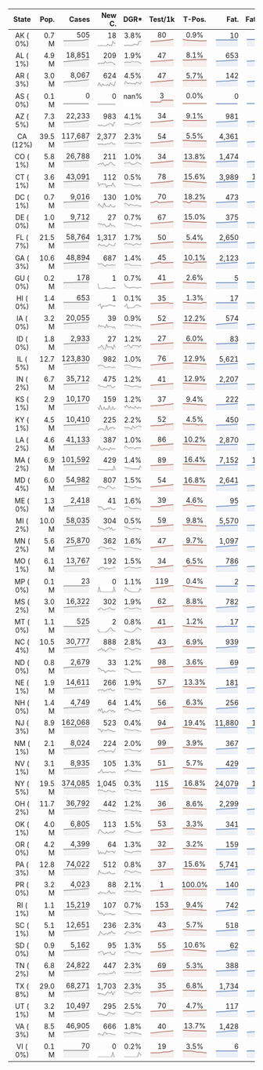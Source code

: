 
<!-- Building Table Time:  2020-06-04T02:14:00.479923 -->


| State | Pop. | Cases | New C. | DGR* | Test/1k | T-Pos. | Fat. | Fat./1M  | CFR* |  GF* | GF-14day | Dbl.Days | CDD |  
| :---: | ---: | ---: | ---: | :---: | :---: | :---: | ---: | ---:  | :---: |  :---: | :---: | :---: | ---: |  
| AK ( 0%)  | 0.7 M  | 505 <br><img src="/assets/images/covid/sparklines/AK_img_positive_20200604_1591251240.png"> | 18 <br><img src="/assets/images/covid/sparklines/AK_img_positiveIncrease_20200604_1591251240.png"> | 3.8% <br><img src="/assets/images/covid/sparklines/AK_img_dgr_4_20200604_1591251240.png"> | 80 <br><img src="/assets/images/covid/sparklines/AK_img_total_test_per_1k_20200604_1591251240.png"> | 0.9% <br><img src="/assets/images/covid/sparklines/AK_img_test_positivity_20200604_1591251241.png"> | 10 <br><img src="/assets/images/covid/sparklines/AK_img_death_20200604_1591251241.png"> | 14 <br><img src="/assets/images/covid/sparklines/AK_img_death_20200604_1591251241.png">  | 2.1% <br><img src="/assets/images/covid/sparklines/AK_img_cfr_4_20200604_1591251241.png"> |  1.0 <br><img src="/assets/images/covid/sparklines/AK_img_gfac_4_20200604_1591251241.png"> | 23.6 <br><img src="/assets/images/covid/sparklines/AK_img_gfac_14sum_20200604_1591251241.png"> | 18 <br><img src="/assets/images/covid/sparklines/AK_img_doubling_days_20200604_1591251241.png"> | 2   |  
| AL ( 1%)  | 4.9 M  | 18,851 <br><img src="/assets/images/covid/sparklines/AL_img_positive_20200604_1591251242.png"> | 209 <br><img src="/assets/images/covid/sparklines/AL_img_positiveIncrease_20200604_1591251242.png"> | 1.9% <br><img src="/assets/images/covid/sparklines/AL_img_dgr_4_20200604_1591251242.png"> | 47 <br><img src="/assets/images/covid/sparklines/AL_img_total_test_per_1k_20200604_1591251242.png"> | 8.1% <br><img src="/assets/images/covid/sparklines/AL_img_test_positivity_20200604_1591251242.png"> | 653 <br><img src="/assets/images/covid/sparklines/AL_img_death_20200604_1591251242.png"> | 133 <br><img src="/assets/images/covid/sparklines/AL_img_death_20200604_1591251242.png">  | 3.5% <br><img src="/assets/images/covid/sparklines/AL_img_cfr_4_20200604_1591251243.png"> |  0.8 <br><img src="/assets/images/covid/sparklines/AL_img_gfac_4_20200604_1591251242.png"> | 14.3 <br><img src="/assets/images/covid/sparklines/AL_img_gfac_14sum_20200604_1591251243.png"> | 37 <br><img src="/assets/images/covid/sparklines/AL_img_doubling_days_20200604_1591251243.png"> | 3   |  
| AR ( 3%)  | 3.0 M  | 8,067 <br><img src="/assets/images/covid/sparklines/AR_img_positive_20200604_1591251243.png"> | 624 <br><img src="/assets/images/covid/sparklines/AR_img_positiveIncrease_20200604_1591251243.png"> | 4.5% <br><img src="/assets/images/covid/sparklines/AR_img_dgr_4_20200604_1591251244.png"> | 47 <br><img src="/assets/images/covid/sparklines/AR_img_total_test_per_1k_20200604_1591251244.png"> | 5.7% <br><img src="/assets/images/covid/sparklines/AR_img_test_positivity_20200604_1591251244.png"> | 142 <br><img src="/assets/images/covid/sparklines/AR_img_death_20200604_1591251244.png"> | 47 <br><img src="/assets/images/covid/sparklines/AR_img_death_20200604_1591251244.png">  | 1.8% <br><img src="/assets/images/covid/sparklines/AR_img_cfr_4_20200604_1591251245.png"> |  0.4 <br><img src="/assets/images/covid/sparklines/AR_img_gfac_4_20200604_1591251244.png"> | 15.7 <br><img src="/assets/images/covid/sparklines/AR_img_gfac_14sum_20200604_1591251244.png"> | 15 <br><img src="/assets/images/covid/sparklines/AR_img_doubling_days_20200604_1591251245.png"> | 0   |  
| AS ( 0%)  | 0.1 M  | 0 <br><img src="/assets/images/covid/sparklines/AS_img_positive_20200604_1591251245.png"> | 0 <br><img src="/assets/images/covid/sparklines/AS_img_positiveIncrease_20200604_1591251245.png"> | nan% <br><img src="/assets/images/covid/sparklines/AS_img_dgr_4_20200604_1591251245.png"> | 3 <br><img src="/assets/images/covid/sparklines/AS_img_total_test_per_1k_20200604_1591251245.png"> | 0.0% <br><img src="/assets/images/covid/sparklines/AS_img_test_positivity_20200604_1591251246.png"> | 0 <br><img src="/assets/images/covid/sparklines/AS_img_death_20200604_1591251246.png"> | 0 <br><img src="/assets/images/covid/sparklines/AS_img_death_20200604_1591251246.png">  | 0.0% <br><img src="/assets/images/covid/sparklines/AS_img_cfr_4_20200604_1591251247.png"> |  nan <br><img src="/assets/images/covid/sparklines/AS_img_gfac_4_20200604_1591251246.png"> | nan <br><img src="/assets/images/covid/sparklines/AS_img_gfac_14sum_20200604_1591251246.png"> | nan <br><img src="/assets/images/covid/sparklines/AS_img_doubling_days_20200604_1591251246.png"> | 65   |  
| AZ ( 5%)  | 7.3 M  | 22,233 <br><img src="/assets/images/covid/sparklines/AZ_img_positive_20200604_1591251247.png"> | 983 <br><img src="/assets/images/covid/sparklines/AZ_img_positiveIncrease_20200604_1591251247.png"> | 4.1% <br><img src="/assets/images/covid/sparklines/AZ_img_dgr_4_20200604_1591251247.png"> | 34 <br><img src="/assets/images/covid/sparklines/AZ_img_total_test_per_1k_20200604_1591251247.png"> | 9.1% <br><img src="/assets/images/covid/sparklines/AZ_img_test_positivity_20200604_1591251247.png"> | 981 <br><img src="/assets/images/covid/sparklines/AZ_img_death_20200604_1591251247.png"> | 135 <br><img src="/assets/images/covid/sparklines/AZ_img_death_20200604_1591251247.png">  | 4.5% <br><img src="/assets/images/covid/sparklines/AZ_img_cfr_4_20200604_1591251248.png"> |  2.1 <br><img src="/assets/images/covid/sparklines/AZ_img_gfac_4_20200604_1591251247.png"> | 18.1 <br><img src="/assets/images/covid/sparklines/AZ_img_gfac_14sum_20200604_1591251248.png"> | 17 <br><img src="/assets/images/covid/sparklines/AZ_img_doubling_days_20200604_1591251248.png"> | 1   |  
| CA (12%)  | 39.5 M  | 117,687 <br><img src="/assets/images/covid/sparklines/CA_img_positive_20200604_1591251249.png"> | 2,377 <br><img src="/assets/images/covid/sparklines/CA_img_positiveIncrease_20200604_1591251249.png"> | 2.3% <br><img src="/assets/images/covid/sparklines/CA_img_dgr_4_20200604_1591251249.png"> | 54 <br><img src="/assets/images/covid/sparklines/CA_img_total_test_per_1k_20200604_1591251249.png"> | 5.5% <br><img src="/assets/images/covid/sparklines/CA_img_test_positivity_20200604_1591251249.png"> | 4,361 <br><img src="/assets/images/covid/sparklines/CA_img_death_20200604_1591251249.png"> | 110 <br><img src="/assets/images/covid/sparklines/CA_img_death_20200604_1591251249.png">  | 3.8% <br><img src="/assets/images/covid/sparklines/CA_img_cfr_4_20200604_1591251250.png"> |  1.0 <br><img src="/assets/images/covid/sparklines/CA_img_gfac_4_20200604_1591251249.png"> | 14.6 <br><img src="/assets/images/covid/sparklines/CA_img_gfac_14sum_20200604_1591251250.png"> | 31 <br><img src="/assets/images/covid/sparklines/CA_img_doubling_days_20200604_1591251250.png"> | 0   |  
| CO ( 1%)  | 5.8 M  | 26,788 <br><img src="/assets/images/covid/sparklines/CO_img_positive_20200604_1591251250.png"> | 211 <br><img src="/assets/images/covid/sparklines/CO_img_positiveIncrease_20200604_1591251250.png"> | 1.0% <br><img src="/assets/images/covid/sparklines/CO_img_dgr_4_20200604_1591251250.png"> | 34 <br><img src="/assets/images/covid/sparklines/CO_img_total_test_per_1k_20200604_1591251251.png"> | 13.8% <br><img src="/assets/images/covid/sparklines/CO_img_test_positivity_20200604_1591251251.png"> | 1,474 <br><img src="/assets/images/covid/sparklines/CO_img_death_20200604_1591251251.png"> | 256 <br><img src="/assets/images/covid/sparklines/CO_img_death_20200604_1591251251.png">  | 5.5% <br><img src="/assets/images/covid/sparklines/CO_img_cfr_4_20200604_1591251252.png"> |  0.9 <br><img src="/assets/images/covid/sparklines/CO_img_gfac_4_20200604_1591251251.png"> | 15.8 <br><img src="/assets/images/covid/sparklines/CO_img_gfac_14sum_20200604_1591251251.png"> | 69 <br><img src="/assets/images/covid/sparklines/CO_img_doubling_days_20200604_1591251251.png"> | 0   |  
| CT ( 1%)  | 3.6 M  | 43,091 <br><img src="/assets/images/covid/sparklines/CT_img_positive_20200604_1591251252.png"> | 112 <br><img src="/assets/images/covid/sparklines/CT_img_positiveIncrease_20200604_1591251252.png"> | 0.5% <br><img src="/assets/images/covid/sparklines/CT_img_dgr_4_20200604_1591251252.png"> | 78 <br><img src="/assets/images/covid/sparklines/CT_img_total_test_per_1k_20200604_1591251252.png"> | 15.6% <br><img src="/assets/images/covid/sparklines/CT_img_test_positivity_20200604_1591251252.png"> | 3,989 <br><img src="/assets/images/covid/sparklines/CT_img_death_20200604_1591251253.png"> | 1,119 <br><img src="/assets/images/covid/sparklines/CT_img_death_20200604_1591251253.png">  | 9.3% <br><img src="/assets/images/covid/sparklines/CT_img_cfr_4_20200604_1591251253.png"> |  0.9 <br><img src="/assets/images/covid/sparklines/CT_img_gfac_4_20200604_1591251253.png"> | 14.6 <br><img src="/assets/images/covid/sparklines/CT_img_gfac_14sum_20200604_1591251253.png"> | 129 <br><img src="/assets/images/covid/sparklines/CT_img_doubling_days_20200604_1591251253.png"> | 2   |  
| DC ( 1%)  | 0.7 M  | 9,016 <br><img src="/assets/images/covid/sparklines/DC_img_positive_20200604_1591251253.png"> | 130 <br><img src="/assets/images/covid/sparklines/DC_img_positiveIncrease_20200604_1591251254.png"> | 1.0% <br><img src="/assets/images/covid/sparklines/DC_img_dgr_4_20200604_1591251254.png"> | 70 <br><img src="/assets/images/covid/sparklines/DC_img_total_test_per_1k_20200604_1591251254.png"> | 18.2% <br><img src="/assets/images/covid/sparklines/DC_img_test_positivity_20200604_1591251254.png"> | 473 <br><img src="/assets/images/covid/sparklines/DC_img_death_20200604_1591251254.png"> | 670 <br><img src="/assets/images/covid/sparklines/DC_img_death_20200604_1591251254.png">  | 5.3% <br><img src="/assets/images/covid/sparklines/DC_img_cfr_4_20200604_1591251255.png"> |  2.3 <br><img src="/assets/images/covid/sparklines/DC_img_gfac_4_20200604_1591251254.png"> | 14.7 <br><img src="/assets/images/covid/sparklines/DC_img_gfac_14sum_20200604_1591251255.png"> | 68 <br><img src="/assets/images/covid/sparklines/DC_img_doubling_days_20200604_1591251255.png"> | 0   |  
| DE ( 0%)  | 1.0 M  | 9,712 <br><img src="/assets/images/covid/sparklines/DE_img_positive_20200604_1591251255.png"> | 27 <br><img src="/assets/images/covid/sparklines/DE_img_positiveIncrease_20200604_1591251255.png"> | 0.7% <br><img src="/assets/images/covid/sparklines/DE_img_dgr_4_20200604_1591251255.png"> | 67 <br><img src="/assets/images/covid/sparklines/DE_img_total_test_per_1k_20200604_1591251255.png"> | 15.0% <br><img src="/assets/images/covid/sparklines/DE_img_test_positivity_20200604_1591251256.png"> | 375 <br><img src="/assets/images/covid/sparklines/DE_img_death_20200604_1591251256.png"> | 385 <br><img src="/assets/images/covid/sparklines/DE_img_death_20200604_1591251256.png">  | 3.8% <br><img src="/assets/images/covid/sparklines/DE_img_cfr_4_20200604_1591251257.png"> |  0.8 <br><img src="/assets/images/covid/sparklines/DE_img_gfac_4_20200604_1591251256.png"> | 15.5 <br><img src="/assets/images/covid/sparklines/DE_img_gfac_14sum_20200604_1591251256.png"> | 97 <br><img src="/assets/images/covid/sparklines/DE_img_doubling_days_20200604_1591251256.png"> | 2   |  
| FL ( 7%)  | 21.5 M  | 58,764 <br><img src="/assets/images/covid/sparklines/FL_img_positive_20200604_1591251257.png"> | 1,317 <br><img src="/assets/images/covid/sparklines/FL_img_positiveIncrease_20200604_1591251257.png"> | 1.7% <br><img src="/assets/images/covid/sparklines/FL_img_dgr_4_20200604_1591251257.png"> | 50 <br><img src="/assets/images/covid/sparklines/FL_img_total_test_per_1k_20200604_1591251257.png"> | 5.4% <br><img src="/assets/images/covid/sparklines/FL_img_test_positivity_20200604_1591251257.png"> | 2,650 <br><img src="/assets/images/covid/sparklines/FL_img_death_20200604_1591251257.png"> | 123 <br><img src="/assets/images/covid/sparklines/FL_img_death_20200604_1591251257.png">  | 4.5% <br><img src="/assets/images/covid/sparklines/FL_img_cfr_4_20200604_1591251258.png"> |  1.4 <br><img src="/assets/images/covid/sparklines/FL_img_gfac_4_20200604_1591251257.png"> | 15.7 <br><img src="/assets/images/covid/sparklines/FL_img_gfac_14sum_20200604_1591251258.png"> | 41 <br><img src="/assets/images/covid/sparklines/FL_img_doubling_days_20200604_1591251258.png"> | 0   |  
| GA ( 3%)  | 10.6 M  | 48,894 <br><img src="/assets/images/covid/sparklines/GA_img_positive_20200604_1591251259.png"> | 687 <br><img src="/assets/images/covid/sparklines/GA_img_positiveIncrease_20200604_1591251259.png"> | 1.4% <br><img src="/assets/images/covid/sparklines/GA_img_dgr_4_20200604_1591251259.png"> | 45 <br><img src="/assets/images/covid/sparklines/GA_img_total_test_per_1k_20200604_1591251259.png"> | 10.1% <br><img src="/assets/images/covid/sparklines/GA_img_test_positivity_20200604_1591251259.png"> | 2,123 <br><img src="/assets/images/covid/sparklines/GA_img_death_20200604_1591251259.png"> | 200 <br><img src="/assets/images/covid/sparklines/GA_img_death_20200604_1591251259.png">  | 4.3% <br><img src="/assets/images/covid/sparklines/GA_img_cfr_4_20200604_1591251260.png"> |  1.1 <br><img src="/assets/images/covid/sparklines/GA_img_gfac_4_20200604_1591251259.png"> | 14.5 <br><img src="/assets/images/covid/sparklines/GA_img_gfac_14sum_20200604_1591251260.png"> | 51 <br><img src="/assets/images/covid/sparklines/GA_img_doubling_days_20200604_1591251260.png"> | 0   |  
| GU ( 0%)  | 0.2 M  | 178 <br><img src="/assets/images/covid/sparklines/GU_img_positive_20200604_1591251260.png"> | 1 <br><img src="/assets/images/covid/sparklines/GU_img_positiveIncrease_20200604_1591251260.png"> | 0.7% <br><img src="/assets/images/covid/sparklines/GU_img_dgr_4_20200604_1591251260.png"> | 41 <br><img src="/assets/images/covid/sparklines/GU_img_total_test_per_1k_20200604_1591251260.png"> | 2.6% <br><img src="/assets/images/covid/sparklines/GU_img_test_positivity_20200604_1591251261.png"> | 5 <br><img src="/assets/images/covid/sparklines/GU_img_death_20200604_1591251261.png"> | 30 <br><img src="/assets/images/covid/sparklines/GU_img_death_20200604_1591251261.png">  | 2.8% <br><img src="/assets/images/covid/sparklines/GU_img_cfr_4_20200604_1591251262.png"> |  0.6 <br><img src="/assets/images/covid/sparklines/GU_img_gfac_4_20200604_1591251261.png"> | 4.7 <br><img src="/assets/images/covid/sparklines/GU_img_gfac_14sum_20200604_1591251261.png"> | 93 <br><img src="/assets/images/covid/sparklines/GU_img_doubling_days_20200604_1591251261.png"> | 14   |  
| HI ( 0%)  | 1.4 M  | 653 <br><img src="/assets/images/covid/sparklines/HI_img_positive_20200604_1591251262.png"> | 1 <br><img src="/assets/images/covid/sparklines/HI_img_positiveIncrease_20200604_1591251262.png"> | 0.1% <br><img src="/assets/images/covid/sparklines/HI_img_dgr_4_20200604_1591251262.png"> | 35 <br><img src="/assets/images/covid/sparklines/HI_img_total_test_per_1k_20200604_1591251262.png"> | 1.3% <br><img src="/assets/images/covid/sparklines/HI_img_test_positivity_20200604_1591251262.png"> | 17 <br><img src="/assets/images/covid/sparklines/HI_img_death_20200604_1591251262.png"> | 12 <br><img src="/assets/images/covid/sparklines/HI_img_death_20200604_1591251262.png">  | 2.6% <br><img src="/assets/images/covid/sparklines/HI_img_cfr_4_20200604_1591251263.png"> |  0.5 <br><img src="/assets/images/covid/sparklines/HI_img_gfac_4_20200604_1591251262.png"> | 10.4 <br><img src="/assets/images/covid/sparklines/HI_img_gfac_14sum_20200604_1591251263.png"> | 483 <br><img src="/assets/images/covid/sparklines/HI_img_doubling_days_20200604_1591251263.png"> | 41   |  
| IA ( 0%)  | 3.2 M  | 20,055 <br><img src="/assets/images/covid/sparklines/IA_img_positive_20200604_1591251263.png"> | 39 <br><img src="/assets/images/covid/sparklines/IA_img_positiveIncrease_20200604_1591251263.png"> | 0.9% <br><img src="/assets/images/covid/sparklines/IA_img_dgr_4_20200604_1591251264.png"> | 52 <br><img src="/assets/images/covid/sparklines/IA_img_total_test_per_1k_20200604_1591251264.png"> | 12.2% <br><img src="/assets/images/covid/sparklines/IA_img_test_positivity_20200604_1591251264.png"> | 574 <br><img src="/assets/images/covid/sparklines/IA_img_death_20200604_1591251264.png"> | 182 <br><img src="/assets/images/covid/sparklines/IA_img_death_20200604_1591251264.png">  | 2.8% <br><img src="/assets/images/covid/sparklines/IA_img_cfr_4_20200604_1591251265.png"> |  0.9 <br><img src="/assets/images/covid/sparklines/IA_img_gfac_4_20200604_1591251264.png"> | 18.0 <br><img src="/assets/images/covid/sparklines/IA_img_gfac_14sum_20200604_1591251264.png"> | 73 <br><img src="/assets/images/covid/sparklines/IA_img_doubling_days_20200604_1591251265.png"> | 1   |  
| ID ( 0%)  | 1.8 M  | 2,933 <br><img src="/assets/images/covid/sparklines/ID_img_positive_20200604_1591251265.png"> | 27 <br><img src="/assets/images/covid/sparklines/ID_img_positiveIncrease_20200604_1591251265.png"> | 1.2% <br><img src="/assets/images/covid/sparklines/ID_img_dgr_4_20200604_1591251265.png"> | 27 <br><img src="/assets/images/covid/sparklines/ID_img_total_test_per_1k_20200604_1591251265.png"> | 6.0% <br><img src="/assets/images/covid/sparklines/ID_img_test_positivity_20200604_1591251265.png"> | 83 <br><img src="/assets/images/covid/sparklines/ID_img_death_20200604_1591251266.png"> | 46 <br><img src="/assets/images/covid/sparklines/ID_img_death_20200604_1591251266.png">  | 2.9% <br><img src="/assets/images/covid/sparklines/ID_img_cfr_4_20200604_1591251266.png"> |  0.5 <br><img src="/assets/images/covid/sparklines/ID_img_gfac_4_20200604_1591251266.png"> | 11.2 <br><img src="/assets/images/covid/sparklines/ID_img_gfac_14sum_20200604_1591251266.png"> | 57 <br><img src="/assets/images/covid/sparklines/ID_img_doubling_days_20200604_1591251266.png"> | 1   |  
| IL ( 5%)  | 12.7 M  | 123,830 <br><img src="/assets/images/covid/sparklines/IL_img_positive_20200604_1591251267.png"> | 982 <br><img src="/assets/images/covid/sparklines/IL_img_positiveIncrease_20200604_1591251267.png"> | 1.0% <br><img src="/assets/images/covid/sparklines/IL_img_dgr_4_20200604_1591251267.png"> | 76 <br><img src="/assets/images/covid/sparklines/IL_img_total_test_per_1k_20200604_1591251267.png"> | 12.9% <br><img src="/assets/images/covid/sparklines/IL_img_test_positivity_20200604_1591251267.png"> | 5,621 <br><img src="/assets/images/covid/sparklines/IL_img_death_20200604_1591251267.png"> | 444 <br><img src="/assets/images/covid/sparklines/IL_img_death_20200604_1591251267.png">  | 4.5% <br><img src="/assets/images/covid/sparklines/IL_img_cfr_4_20200604_1591251268.png"> |  1.0 <br><img src="/assets/images/covid/sparklines/IL_img_gfac_4_20200604_1591251267.png"> | 14.0 <br><img src="/assets/images/covid/sparklines/IL_img_gfac_14sum_20200604_1591251268.png"> | 68 <br><img src="/assets/images/covid/sparklines/IL_img_doubling_days_20200604_1591251268.png"> | 1   |  
| IN ( 2%)  | 6.7 M  | 35,712 <br><img src="/assets/images/covid/sparklines/IN_img_positive_20200604_1591251268.png"> | 475 <br><img src="/assets/images/covid/sparklines/IN_img_positiveIncrease_20200604_1591251268.png"> | 1.2% <br><img src="/assets/images/covid/sparklines/IN_img_dgr_4_20200604_1591251268.png"> | 41 <br><img src="/assets/images/covid/sparklines/IN_img_total_test_per_1k_20200604_1591251268.png"> | 12.9% <br><img src="/assets/images/covid/sparklines/IN_img_test_positivity_20200604_1591251269.png"> | 2,207 <br><img src="/assets/images/covid/sparklines/IN_img_death_20200604_1591251269.png"> | 328 <br><img src="/assets/images/covid/sparklines/IN_img_death_20200604_1591251269.png">  | 6.2% <br><img src="/assets/images/covid/sparklines/IN_img_cfr_4_20200604_1591251269.png"> |  1.2 <br><img src="/assets/images/covid/sparklines/IN_img_gfac_4_20200604_1591251269.png"> | 14.4 <br><img src="/assets/images/covid/sparklines/IN_img_gfac_14sum_20200604_1591251269.png"> | 56 <br><img src="/assets/images/covid/sparklines/IN_img_doubling_days_20200604_1591251269.png"> | 0   |  
| KS ( 1%)  | 2.9 M  | 10,170 <br><img src="/assets/images/covid/sparklines/KS_img_positive_20200604_1591251270.png"> | 159 <br><img src="/assets/images/covid/sparklines/KS_img_positiveIncrease_20200604_1591251270.png"> | 1.2% <br><img src="/assets/images/covid/sparklines/KS_img_dgr_4_20200604_1591251270.png"> | 37 <br><img src="/assets/images/covid/sparklines/KS_img_total_test_per_1k_20200604_1591251270.png"> | 9.4% <br><img src="/assets/images/covid/sparklines/KS_img_test_positivity_20200604_1591251270.png"> | 222 <br><img src="/assets/images/covid/sparklines/KS_img_death_20200604_1591251271.png"> | 76 <br><img src="/assets/images/covid/sparklines/KS_img_death_20200604_1591251271.png">  | 2.2% <br><img src="/assets/images/covid/sparklines/KS_img_cfr_4_20200604_1591251271.png"> |  0.0 <br><img src="/assets/images/covid/sparklines/KS_img_gfac_4_20200604_1591251271.png"> | 0.0 <br><img src="/assets/images/covid/sparklines/KS_img_gfac_14sum_20200604_1591251271.png"> | 56 <br><img src="/assets/images/covid/sparklines/KS_img_doubling_days_20200604_1591251271.png"> | 0   |  
| KY ( 1%)  | 4.5 M  | 10,410 <br><img src="/assets/images/covid/sparklines/KY_img_positive_20200604_1591251272.png"> | 225 <br><img src="/assets/images/covid/sparklines/KY_img_positiveIncrease_20200604_1591251272.png"> | 2.2% <br><img src="/assets/images/covid/sparklines/KY_img_dgr_4_20200604_1591251272.png"> | 52 <br><img src="/assets/images/covid/sparklines/KY_img_total_test_per_1k_20200604_1591251272.png"> | 4.5% <br><img src="/assets/images/covid/sparklines/KY_img_test_positivity_20200604_1591251272.png"> | 450 <br><img src="/assets/images/covid/sparklines/KY_img_death_20200604_1591251272.png"> | 101 <br><img src="/assets/images/covid/sparklines/KY_img_death_20200604_1591251272.png">  | 4.4% <br><img src="/assets/images/covid/sparklines/KY_img_cfr_4_20200604_1591251273.png"> |  1.2 <br><img src="/assets/images/covid/sparklines/KY_img_gfac_4_20200604_1591251272.png"> | 11.9 <br><img src="/assets/images/covid/sparklines/KY_img_gfac_14sum_20200604_1591251273.png"> | 31 <br><img src="/assets/images/covid/sparklines/KY_img_doubling_days_20200604_1591251273.png"> | 0   |  
| LA ( 2%)  | 4.6 M  | 41,133 <br><img src="/assets/images/covid/sparklines/LA_img_positive_20200604_1591251273.png"> | 387 <br><img src="/assets/images/covid/sparklines/LA_img_positiveIncrease_20200604_1591251273.png"> | 1.0% <br><img src="/assets/images/covid/sparklines/LA_img_dgr_4_20200604_1591251273.png"> | 86 <br><img src="/assets/images/covid/sparklines/LA_img_total_test_per_1k_20200604_1591251274.png"> | 10.2% <br><img src="/assets/images/covid/sparklines/LA_img_test_positivity_20200604_1591251274.png"> | 2,870 <br><img src="/assets/images/covid/sparklines/LA_img_death_20200604_1591251274.png"> | 617 <br><img src="/assets/images/covid/sparklines/LA_img_death_20200604_1591251274.png">  | 7.0% <br><img src="/assets/images/covid/sparklines/LA_img_cfr_4_20200604_1591251275.png"> |  0.9 <br><img src="/assets/images/covid/sparklines/LA_img_gfac_4_20200604_1591251274.png"> | 18.3 <br><img src="/assets/images/covid/sparklines/LA_img_gfac_14sum_20200604_1591251274.png"> | 70 <br><img src="/assets/images/covid/sparklines/LA_img_doubling_days_20200604_1591251274.png"> | 2   |  
| MA ( 2%)  | 6.9 M  | 101,592 <br><img src="/assets/images/covid/sparklines/MA_img_positive_20200604_1591251275.png"> | 429 <br><img src="/assets/images/covid/sparklines/MA_img_positiveIncrease_20200604_1591251275.png"> | 1.4% <br><img src="/assets/images/covid/sparklines/MA_img_dgr_4_20200604_1591251275.png"> | 89 <br><img src="/assets/images/covid/sparklines/MA_img_total_test_per_1k_20200604_1591251275.png"> | 16.4% <br><img src="/assets/images/covid/sparklines/MA_img_test_positivity_20200604_1591251275.png"> | 7,152 <br><img src="/assets/images/covid/sparklines/MA_img_death_20200604_1591251275.png"> | 1,029 <br><img src="/assets/images/covid/sparklines/MA_img_death_20200604_1591251275.png">  | 7.0% <br><img src="/assets/images/covid/sparklines/MA_img_cfr_4_20200604_1591251276.png"> |  0.3 <br><img src="/assets/images/covid/sparklines/MA_img_gfac_4_20200604_1591251276.png"> | 11.9 <br><img src="/assets/images/covid/sparklines/MA_img_gfac_14sum_20200604_1591251276.png"> | 51 <br><img src="/assets/images/covid/sparklines/MA_img_doubling_days_20200604_1591251276.png"> | 1   |  
| MD ( 4%)  | 6.0 M  | 54,982 <br><img src="/assets/images/covid/sparklines/MD_img_positive_20200604_1591251276.png"> | 807 <br><img src="/assets/images/covid/sparklines/MD_img_positiveIncrease_20200604_1591251277.png"> | 1.5% <br><img src="/assets/images/covid/sparklines/MD_img_dgr_4_20200604_1591251277.png"> | 54 <br><img src="/assets/images/covid/sparklines/MD_img_total_test_per_1k_20200604_1591251277.png"> | 16.8% <br><img src="/assets/images/covid/sparklines/MD_img_test_positivity_20200604_1591251277.png"> | 2,641 <br><img src="/assets/images/covid/sparklines/MD_img_death_20200604_1591251277.png"> | 437 <br><img src="/assets/images/covid/sparklines/MD_img_death_20200604_1591251277.png">  | 4.8% <br><img src="/assets/images/covid/sparklines/MD_img_cfr_4_20200604_1591251278.png"> |  1.1 <br><img src="/assets/images/covid/sparklines/MD_img_gfac_4_20200604_1591251277.png"> | 14.7 <br><img src="/assets/images/covid/sparklines/MD_img_gfac_14sum_20200604_1591251278.png"> | 45 <br><img src="/assets/images/covid/sparklines/MD_img_doubling_days_20200604_1591251278.png"> | 1   |  
| ME ( 0%)  | 1.3 M  | 2,418 <br><img src="/assets/images/covid/sparklines/ME_img_positive_20200604_1591251278.png"> | 41 <br><img src="/assets/images/covid/sparklines/ME_img_positiveIncrease_20200604_1591251278.png"> | 1.6% <br><img src="/assets/images/covid/sparklines/ME_img_dgr_4_20200604_1591251278.png"> | 39 <br><img src="/assets/images/covid/sparklines/ME_img_total_test_per_1k_20200604_1591251278.png"> | 4.6% <br><img src="/assets/images/covid/sparklines/ME_img_test_positivity_20200604_1591251279.png"> | 95 <br><img src="/assets/images/covid/sparklines/ME_img_death_20200604_1591251279.png"> | 71 <br><img src="/assets/images/covid/sparklines/ME_img_death_20200604_1591251279.png">  | 3.9% <br><img src="/assets/images/covid/sparklines/ME_img_cfr_4_20200604_1591251280.png"> |  1.2 <br><img src="/assets/images/covid/sparklines/ME_img_gfac_4_20200604_1591251279.png"> | 15.4 <br><img src="/assets/images/covid/sparklines/ME_img_gfac_14sum_20200604_1591251279.png"> | 44 <br><img src="/assets/images/covid/sparklines/ME_img_doubling_days_20200604_1591251279.png"> | 0   |  
| MI ( 2%)  | 10.0 M  | 58,035 <br><img src="/assets/images/covid/sparklines/MI_img_positive_20200604_1591251280.png"> | 304 <br><img src="/assets/images/covid/sparklines/MI_img_positiveIncrease_20200604_1591251280.png"> | 0.5% <br><img src="/assets/images/covid/sparklines/MI_img_dgr_4_20200604_1591251280.png"> | 59 <br><img src="/assets/images/covid/sparklines/MI_img_total_test_per_1k_20200604_1591251280.png"> | 9.8% <br><img src="/assets/images/covid/sparklines/MI_img_test_positivity_20200604_1591251280.png"> | 5,570 <br><img src="/assets/images/covid/sparklines/MI_img_death_20200604_1591251280.png"> | 558 <br><img src="/assets/images/covid/sparklines/MI_img_death_20200604_1591251280.png">  | 9.6% <br><img src="/assets/images/covid/sparklines/MI_img_cfr_4_20200604_1591251281.png"> |  1.3 <br><img src="/assets/images/covid/sparklines/MI_img_gfac_4_20200604_1591251280.png"> | 15.2 <br><img src="/assets/images/covid/sparklines/MI_img_gfac_14sum_20200604_1591251281.png"> | 140 <br><img src="/assets/images/covid/sparklines/MI_img_doubling_days_20200604_1591251281.png"> | 0   |  
| MN ( 2%)  | 5.6 M  | 25,870 <br><img src="/assets/images/covid/sparklines/MN_img_positive_20200604_1591251281.png"> | 362 <br><img src="/assets/images/covid/sparklines/MN_img_positiveIncrease_20200604_1591251281.png"> | 1.6% <br><img src="/assets/images/covid/sparklines/MN_img_dgr_4_20200604_1591251281.png"> | 47 <br><img src="/assets/images/covid/sparklines/MN_img_total_test_per_1k_20200604_1591251282.png"> | 9.7% <br><img src="/assets/images/covid/sparklines/MN_img_test_positivity_20200604_1591251282.png"> | 1,097 <br><img src="/assets/images/covid/sparklines/MN_img_death_20200604_1591251282.png"> | 195 <br><img src="/assets/images/covid/sparklines/MN_img_death_20200604_1591251282.png">  | 4.2% <br><img src="/assets/images/covid/sparklines/MN_img_cfr_4_20200604_1591251283.png"> |  1.0 <br><img src="/assets/images/covid/sparklines/MN_img_gfac_4_20200604_1591251282.png"> | 13.8 <br><img src="/assets/images/covid/sparklines/MN_img_gfac_14sum_20200604_1591251282.png"> | 42 <br><img src="/assets/images/covid/sparklines/MN_img_doubling_days_20200604_1591251282.png"> | 0   |  
| MO ( 1%)  | 6.1 M  | 13,767 <br><img src="/assets/images/covid/sparklines/MO_img_positive_20200604_1591251283.png"> | 192 <br><img src="/assets/images/covid/sparklines/MO_img_positiveIncrease_20200604_1591251283.png"> | 1.5% <br><img src="/assets/images/covid/sparklines/MO_img_dgr_4_20200604_1591251283.png"> | 34 <br><img src="/assets/images/covid/sparklines/MO_img_total_test_per_1k_20200604_1591251283.png"> | 6.5% <br><img src="/assets/images/covid/sparklines/MO_img_test_positivity_20200604_1591251283.png"> | 786 <br><img src="/assets/images/covid/sparklines/MO_img_death_20200604_1591251283.png"> | 128 <br><img src="/assets/images/covid/sparklines/MO_img_death_20200604_1591251283.png">  | 5.8% <br><img src="/assets/images/covid/sparklines/MO_img_cfr_4_20200604_1591251284.png"> |  1.0 <br><img src="/assets/images/covid/sparklines/MO_img_gfac_4_20200604_1591251284.png"> | 15.2 <br><img src="/assets/images/covid/sparklines/MO_img_gfac_14sum_20200604_1591251284.png"> | 46 <br><img src="/assets/images/covid/sparklines/MO_img_doubling_days_20200604_1591251284.png"> | 1   |  
| MP ( 0%)  | 0.1 M  | 23 <br><img src="/assets/images/covid/sparklines/MP_img_positive_20200604_1591251284.png"> | 0 <br><img src="/assets/images/covid/sparklines/MP_img_positiveIncrease_20200604_1591251284.png"> | 1.1% <br><img src="/assets/images/covid/sparklines/MP_img_dgr_4_20200604_1591251285.png"> | 119 <br><img src="/assets/images/covid/sparklines/MP_img_total_test_per_1k_20200604_1591251285.png"> | 0.4% <br><img src="/assets/images/covid/sparklines/MP_img_test_positivity_20200604_1591251285.png"> | 2 <br><img src="/assets/images/covid/sparklines/MP_img_death_20200604_1591251285.png"> | 36 <br><img src="/assets/images/covid/sparklines/MP_img_death_20200604_1591251285.png">  | 8.8% <br><img src="/assets/images/covid/sparklines/MP_img_cfr_4_20200604_1591251286.png"> |  0.0 <br><img src="/assets/images/covid/sparklines/MP_img_gfac_4_20200604_1591251285.png"> | 0.0 <br><img src="/assets/images/covid/sparklines/MP_img_gfac_14sum_20200604_1591251285.png"> | 63 <br><img src="/assets/images/covid/sparklines/MP_img_doubling_days_20200604_1591251286.png"> | 65   |  
| MS ( 2%)  | 3.0 M  | 16,322 <br><img src="/assets/images/covid/sparklines/MS_img_positive_20200604_1591251286.png"> | 302 <br><img src="/assets/images/covid/sparklines/MS_img_positiveIncrease_20200604_1591251287.png"> | 1.9% <br><img src="/assets/images/covid/sparklines/MS_img_dgr_4_20200604_1591251287.png"> | 62 <br><img src="/assets/images/covid/sparklines/MS_img_total_test_per_1k_20200604_1591251287.png"> | 8.8% <br><img src="/assets/images/covid/sparklines/MS_img_test_positivity_20200604_1591251287.png"> | 782 <br><img src="/assets/images/covid/sparklines/MS_img_death_20200604_1591251287.png"> | 263 <br><img src="/assets/images/covid/sparklines/MS_img_death_20200604_1591251287.png">  | 4.8% <br><img src="/assets/images/covid/sparklines/MS_img_cfr_4_20200604_1591251288.png"> |  1.0 <br><img src="/assets/images/covid/sparklines/MS_img_gfac_4_20200604_1591251287.png"> | 14.8 <br><img src="/assets/images/covid/sparklines/MS_img_gfac_14sum_20200604_1591251287.png"> | 37 <br><img src="/assets/images/covid/sparklines/MS_img_doubling_days_20200604_1591251288.png"> | 0   |  
| MT ( 0%)  | 1.1 M  | 525 <br><img src="/assets/images/covid/sparklines/MT_img_positive_20200604_1591251288.png"> | 2 <br><img src="/assets/images/covid/sparklines/MT_img_positiveIncrease_20200604_1591251288.png"> | 0.8% <br><img src="/assets/images/covid/sparklines/MT_img_dgr_4_20200604_1591251288.png"> | 41 <br><img src="/assets/images/covid/sparklines/MT_img_total_test_per_1k_20200604_1591251288.png"> | 1.2% <br><img src="/assets/images/covid/sparklines/MT_img_test_positivity_20200604_1591251289.png"> | 17 <br><img src="/assets/images/covid/sparklines/MT_img_death_20200604_1591251289.png"> | 16 <br><img src="/assets/images/covid/sparklines/MT_img_death_20200604_1591251289.png">  | 3.3% <br><img src="/assets/images/covid/sparklines/MT_img_cfr_4_20200604_1591251290.png"> |  0.8 <br><img src="/assets/images/covid/sparklines/MT_img_gfac_4_20200604_1591251289.png"> | 18.7 <br><img src="/assets/images/covid/sparklines/MT_img_gfac_14sum_20200604_1591251289.png"> | 85 <br><img src="/assets/images/covid/sparklines/MT_img_doubling_days_20200604_1591251289.png"> | 4   |  
| NC ( 4%)  | 10.5 M  | 30,777 <br><img src="/assets/images/covid/sparklines/NC_img_positive_20200604_1591251290.png"> | 888 <br><img src="/assets/images/covid/sparklines/NC_img_positiveIncrease_20200604_1591251290.png"> | 2.8% <br><img src="/assets/images/covid/sparklines/NC_img_dgr_4_20200604_1591251290.png"> | 43 <br><img src="/assets/images/covid/sparklines/NC_img_total_test_per_1k_20200604_1591251290.png"> | 6.9% <br><img src="/assets/images/covid/sparklines/NC_img_test_positivity_20200604_1591251290.png"> | 939 <br><img src="/assets/images/covid/sparklines/NC_img_death_20200604_1591251290.png"> | 90 <br><img src="/assets/images/covid/sparklines/NC_img_death_20200604_1591251290.png">  | 3.1% <br><img src="/assets/images/covid/sparklines/NC_img_cfr_4_20200604_1591251291.png"> |  1.1 <br><img src="/assets/images/covid/sparklines/NC_img_gfac_4_20200604_1591251290.png"> | 16.8 <br><img src="/assets/images/covid/sparklines/NC_img_gfac_14sum_20200604_1591251291.png"> | 25 <br><img src="/assets/images/covid/sparklines/NC_img_doubling_days_20200604_1591251291.png"> | 0   |  
| ND ( 0%)  | 0.8 M  | 2,679 <br><img src="/assets/images/covid/sparklines/ND_img_positive_20200604_1591251291.png"> | 33 <br><img src="/assets/images/covid/sparklines/ND_img_positiveIncrease_20200604_1591251291.png"> | 1.2% <br><img src="/assets/images/covid/sparklines/ND_img_dgr_4_20200604_1591251292.png"> | 98 <br><img src="/assets/images/covid/sparklines/ND_img_total_test_per_1k_20200604_1591251292.png"> | 3.6% <br><img src="/assets/images/covid/sparklines/ND_img_test_positivity_20200604_1591251292.png"> | 69 <br><img src="/assets/images/covid/sparklines/ND_img_death_20200604_1591251292.png"> | 91 <br><img src="/assets/images/covid/sparklines/ND_img_death_20200604_1591251292.png">  | 2.5% <br><img src="/assets/images/covid/sparklines/ND_img_cfr_4_20200604_1591251293.png"> |  1.2 <br><img src="/assets/images/covid/sparklines/ND_img_gfac_4_20200604_1591251292.png"> | 12.3 <br><img src="/assets/images/covid/sparklines/ND_img_gfac_14sum_20200604_1591251292.png"> | 57 <br><img src="/assets/images/covid/sparklines/ND_img_doubling_days_20200604_1591251292.png"> | 0   |  
| NE ( 1%)  | 1.9 M  | 14,611 <br><img src="/assets/images/covid/sparklines/NE_img_positive_20200604_1591251293.png"> | 266 <br><img src="/assets/images/covid/sparklines/NE_img_positiveIncrease_20200604_1591251293.png"> | 1.9% <br><img src="/assets/images/covid/sparklines/NE_img_dgr_4_20200604_1591251293.png"> | 57 <br><img src="/assets/images/covid/sparklines/NE_img_total_test_per_1k_20200604_1591251293.png"> | 13.3% <br><img src="/assets/images/covid/sparklines/NE_img_test_positivity_20200604_1591251293.png"> | 181 <br><img src="/assets/images/covid/sparklines/NE_img_death_20200604_1591251293.png"> | 94 <br><img src="/assets/images/covid/sparklines/NE_img_death_20200604_1591251293.png">  | 1.2% <br><img src="/assets/images/covid/sparklines/NE_img_cfr_4_20200604_1591251294.png"> |  1.1 <br><img src="/assets/images/covid/sparklines/NE_img_gfac_4_20200604_1591251293.png"> | 15.1 <br><img src="/assets/images/covid/sparklines/NE_img_gfac_14sum_20200604_1591251294.png"> | 37 <br><img src="/assets/images/covid/sparklines/NE_img_doubling_days_20200604_1591251294.png"> | 0   |  
| NH ( 0%)  | 1.4 M  | 4,749 <br><img src="/assets/images/covid/sparklines/NH_img_positive_20200604_1591251294.png"> | 64 <br><img src="/assets/images/covid/sparklines/NH_img_positiveIncrease_20200604_1591251294.png"> | 1.4% <br><img src="/assets/images/covid/sparklines/NH_img_dgr_4_20200604_1591251294.png"> | 56 <br><img src="/assets/images/covid/sparklines/NH_img_total_test_per_1k_20200604_1591251294.png"> | 6.3% <br><img src="/assets/images/covid/sparklines/NH_img_test_positivity_20200604_1591251294.png"> | 256 <br><img src="/assets/images/covid/sparklines/NH_img_death_20200604_1591251295.png"> | 188 <br><img src="/assets/images/covid/sparklines/NH_img_death_20200604_1591251295.png">  | 5.3% <br><img src="/assets/images/covid/sparklines/NH_img_cfr_4_20200604_1591251295.png"> |  1.3 <br><img src="/assets/images/covid/sparklines/NH_img_gfac_4_20200604_1591251295.png"> | 16.3 <br><img src="/assets/images/covid/sparklines/NH_img_gfac_14sum_20200604_1591251295.png"> | 49 <br><img src="/assets/images/covid/sparklines/NH_img_doubling_days_20200604_1591251295.png"> | 0   |  
| NJ ( 3%)  | 8.9 M  | 162,068 <br><img src="/assets/images/covid/sparklines/NJ_img_positive_20200604_1591251295.png"> | 523 <br><img src="/assets/images/covid/sparklines/NJ_img_positiveIncrease_20200604_1591251295.png"> | 0.4% <br><img src="/assets/images/covid/sparklines/NJ_img_dgr_4_20200604_1591251296.png"> | 94 <br><img src="/assets/images/covid/sparklines/NJ_img_total_test_per_1k_20200604_1591251296.png"> | 19.4% <br><img src="/assets/images/covid/sparklines/NJ_img_test_positivity_20200604_1591251296.png"> | 11,880 <br><img src="/assets/images/covid/sparklines/NJ_img_death_20200604_1591251296.png"> | 1,338 <br><img src="/assets/images/covid/sparklines/NJ_img_death_20200604_1591251296.png">  | 7.3% <br><img src="/assets/images/covid/sparklines/NJ_img_cfr_4_20200604_1591251297.png"> |  1.0 <br><img src="/assets/images/covid/sparklines/NJ_img_gfac_4_20200604_1591251296.png"> | 14.9 <br><img src="/assets/images/covid/sparklines/NJ_img_gfac_14sum_20200604_1591251296.png"> | 180 <br><img src="/assets/images/covid/sparklines/NJ_img_doubling_days_20200604_1591251296.png"> | 1   |  
| NM ( 1%)  | 2.1 M  | 8,024 <br><img src="/assets/images/covid/sparklines/NM_img_positive_20200604_1591251297.png"> | 224 <br><img src="/assets/images/covid/sparklines/NM_img_positiveIncrease_20200604_1591251297.png"> | 2.0% <br><img src="/assets/images/covid/sparklines/NM_img_dgr_4_20200604_1591251297.png"> | 99 <br><img src="/assets/images/covid/sparklines/NM_img_total_test_per_1k_20200604_1591251297.png"> | 3.9% <br><img src="/assets/images/covid/sparklines/NM_img_test_positivity_20200604_1591251297.png"> | 367 <br><img src="/assets/images/covid/sparklines/NM_img_death_20200604_1591251297.png"> | 175 <br><img src="/assets/images/covid/sparklines/NM_img_death_20200604_1591251297.png">  | 4.6% <br><img src="/assets/images/covid/sparklines/NM_img_cfr_4_20200604_1591251298.png"> |  1.5 <br><img src="/assets/images/covid/sparklines/NM_img_gfac_4_20200604_1591251297.png"> | 15.1 <br><img src="/assets/images/covid/sparklines/NM_img_gfac_14sum_20200604_1591251298.png"> | 35 <br><img src="/assets/images/covid/sparklines/NM_img_doubling_days_20200604_1591251298.png"> | 0   |  
| NV ( 1%)  | 3.1 M  | 8,935 <br><img src="/assets/images/covid/sparklines/NV_img_positive_20200604_1591251298.png"> | 105 <br><img src="/assets/images/covid/sparklines/NV_img_positiveIncrease_20200604_1591251298.png"> | 1.3% <br><img src="/assets/images/covid/sparklines/NV_img_dgr_4_20200604_1591251298.png"> | 51 <br><img src="/assets/images/covid/sparklines/NV_img_total_test_per_1k_20200604_1591251298.png"> | 5.7% <br><img src="/assets/images/covid/sparklines/NV_img_test_positivity_20200604_1591251299.png"> | 429 <br><img src="/assets/images/covid/sparklines/NV_img_death_20200604_1591251299.png"> | 139 <br><img src="/assets/images/covid/sparklines/NV_img_death_20200604_1591251299.png">  | 4.8% <br><img src="/assets/images/covid/sparklines/NV_img_cfr_4_20200604_1591251299.png"> |  1.0 <br><img src="/assets/images/covid/sparklines/NV_img_gfac_4_20200604_1591251299.png"> | 16.2 <br><img src="/assets/images/covid/sparklines/NV_img_gfac_14sum_20200604_1591251299.png"> | 52 <br><img src="/assets/images/covid/sparklines/NV_img_doubling_days_20200604_1591251299.png"> | 1   |  
| NY ( 5%)  | 19.5 M  | 374,085 <br><img src="/assets/images/covid/sparklines/NY_img_positive_20200604_1591251299.png"> | 1,045 <br><img src="/assets/images/covid/sparklines/NY_img_positiveIncrease_20200604_1591251300.png"> | 0.3% <br><img src="/assets/images/covid/sparklines/NY_img_dgr_4_20200604_1591251300.png"> | 115 <br><img src="/assets/images/covid/sparklines/NY_img_total_test_per_1k_20200604_1591251300.png"> | 16.8% <br><img src="/assets/images/covid/sparklines/NY_img_test_positivity_20200604_1591251300.png"> | 24,079 <br><img src="/assets/images/covid/sparklines/NY_img_death_20200604_1591251300.png"> | 1,238 <br><img src="/assets/images/covid/sparklines/NY_img_death_20200604_1591251300.png">  | 6.4% <br><img src="/assets/images/covid/sparklines/NY_img_cfr_4_20200604_1591251301.png"> |  1.0 <br><img src="/assets/images/covid/sparklines/NY_img_gfac_4_20200604_1591251300.png"> | 14.0 <br><img src="/assets/images/covid/sparklines/NY_img_gfac_14sum_20200604_1591251300.png"> | 222 <br><img src="/assets/images/covid/sparklines/NY_img_doubling_days_20200604_1591251300.png"> | 1   |  
| OH ( 2%)  | 11.7 M  | 36,792 <br><img src="/assets/images/covid/sparklines/OH_img_positive_20200604_1591251301.png"> | 442 <br><img src="/assets/images/covid/sparklines/OH_img_positiveIncrease_20200604_1591251301.png"> | 1.2% <br><img src="/assets/images/covid/sparklines/OH_img_dgr_4_20200604_1591251301.png"> | 36 <br><img src="/assets/images/covid/sparklines/OH_img_total_test_per_1k_20200604_1591251301.png"> | 8.6% <br><img src="/assets/images/covid/sparklines/OH_img_test_positivity_20200604_1591251301.png"> | 2,299 <br><img src="/assets/images/covid/sparklines/OH_img_death_20200604_1591251301.png"> | 197 <br><img src="/assets/images/covid/sparklines/OH_img_death_20200604_1591251301.png">  | 6.2% <br><img src="/assets/images/covid/sparklines/OH_img_cfr_4_20200604_1591251302.png"> |  1.0 <br><img src="/assets/images/covid/sparklines/OH_img_gfac_4_20200604_1591251302.png"> | 14.2 <br><img src="/assets/images/covid/sparklines/OH_img_gfac_14sum_20200604_1591251302.png"> | 56 <br><img src="/assets/images/covid/sparklines/OH_img_doubling_days_20200604_1591251302.png"> | 0   |  
| OK ( 1%)  | 4.0 M  | 6,805 <br><img src="/assets/images/covid/sparklines/OK_img_positive_20200604_1591251302.png"> | 113 <br><img src="/assets/images/covid/sparklines/OK_img_positiveIncrease_20200604_1591251302.png"> | 1.5% <br><img src="/assets/images/covid/sparklines/OK_img_dgr_4_20200604_1591251302.png"> | 53 <br><img src="/assets/images/covid/sparklines/OK_img_total_test_per_1k_20200604_1591251303.png"> | 3.3% <br><img src="/assets/images/covid/sparklines/OK_img_test_positivity_20200604_1591251303.png"> | 341 <br><img src="/assets/images/covid/sparklines/OK_img_death_20200604_1591251303.png"> | 86 <br><img src="/assets/images/covid/sparklines/OK_img_death_20200604_1591251303.png">  | 5.1% <br><img src="/assets/images/covid/sparklines/OK_img_cfr_4_20200604_1591251304.png"> |  1.2 <br><img src="/assets/images/covid/sparklines/OK_img_gfac_4_20200604_1591251303.png"> | 16.8 <br><img src="/assets/images/covid/sparklines/OK_img_gfac_14sum_20200604_1591251304.png"> | 45 <br><img src="/assets/images/covid/sparklines/OK_img_doubling_days_20200604_1591251304.png"> | 1   |  
| OR ( 0%)  | 4.2 M  | 4,399 <br><img src="/assets/images/covid/sparklines/OR_img_positive_20200604_1591251304.png"> | 64 <br><img src="/assets/images/covid/sparklines/OR_img_positiveIncrease_20200604_1591251304.png"> | 1.3% <br><img src="/assets/images/covid/sparklines/OR_img_dgr_4_20200604_1591251304.png"> | 32 <br><img src="/assets/images/covid/sparklines/OR_img_total_test_per_1k_20200604_1591251304.png"> | 3.2% <br><img src="/assets/images/covid/sparklines/OR_img_test_positivity_20200604_1591251305.png"> | 159 <br><img src="/assets/images/covid/sparklines/OR_img_death_20200604_1591251305.png"> | 38 <br><img src="/assets/images/covid/sparklines/OR_img_death_20200604_1591251305.png">  | 3.6% <br><img src="/assets/images/covid/sparklines/OR_img_cfr_4_20200604_1591251305.png"> |  1.3 <br><img src="/assets/images/covid/sparklines/OR_img_gfac_4_20200604_1591251305.png"> | 18.9 <br><img src="/assets/images/covid/sparklines/OR_img_gfac_14sum_20200604_1591251305.png"> | 55 <br><img src="/assets/images/covid/sparklines/OR_img_doubling_days_20200604_1591251305.png"> | 0   |  
| PA ( 3%)  | 12.8 M  | 74,022 <br><img src="/assets/images/covid/sparklines/PA_img_positive_20200604_1591251305.png"> | 512 <br><img src="/assets/images/covid/sparklines/PA_img_positiveIncrease_20200604_1591251306.png"> | 0.8% <br><img src="/assets/images/covid/sparklines/PA_img_dgr_4_20200604_1591251306.png"> | 37 <br><img src="/assets/images/covid/sparklines/PA_img_total_test_per_1k_20200604_1591251306.png"> | 15.6% <br><img src="/assets/images/covid/sparklines/PA_img_test_positivity_20200604_1591251306.png"> | 5,741 <br><img src="/assets/images/covid/sparklines/PA_img_death_20200604_1591251306.png"> | 448 <br><img src="/assets/images/covid/sparklines/PA_img_death_20200604_1591251306.png">  | 7.7% <br><img src="/assets/images/covid/sparklines/PA_img_cfr_4_20200604_1591251307.png"> |  1.1 <br><img src="/assets/images/covid/sparklines/PA_img_gfac_4_20200604_1591251306.png"> | 13.0 <br><img src="/assets/images/covid/sparklines/PA_img_gfac_14sum_20200604_1591251306.png"> | 91 <br><img src="/assets/images/covid/sparklines/PA_img_doubling_days_20200604_1591251307.png"> | 1   |  
| PR ( 0%)  | 3.2 M  | 4,023 <br><img src="/assets/images/covid/sparklines/PR_img_positive_20200604_1591251307.png"> | 88 <br><img src="/assets/images/covid/sparklines/PR_img_positiveIncrease_20200604_1591251307.png"> | 2.1% <br><img src="/assets/images/covid/sparklines/PR_img_dgr_4_20200604_1591251307.png"> | 1 <br><img src="/assets/images/covid/sparklines/PR_img_total_test_per_1k_20200604_1591251307.png"> | 100.0% <br><img src="/assets/images/covid/sparklines/PR_img_test_positivity_20200604_1591251307.png"> | 140 <br><img src="/assets/images/covid/sparklines/PR_img_death_20200604_1591251307.png"> | 44 <br><img src="/assets/images/covid/sparklines/PR_img_death_20200604_1591251307.png">  | 3.5% <br><img src="/assets/images/covid/sparklines/PR_img_cfr_4_20200604_1591251308.png"> |  1.2 <br><img src="/assets/images/covid/sparklines/PR_img_gfac_4_20200604_1591251308.png"> | 15.8 <br><img src="/assets/images/covid/sparklines/PR_img_gfac_14sum_20200604_1591251308.png"> | 32 <br><img src="/assets/images/covid/sparklines/PR_img_doubling_days_20200604_1591251308.png"> | 0   |  
| RI ( 1%)  | 1.1 M  | 15,219 <br><img src="/assets/images/covid/sparklines/RI_img_positive_20200604_1591251308.png"> | 107 <br><img src="/assets/images/covid/sparklines/RI_img_positiveIncrease_20200604_1591251308.png"> | 0.7% <br><img src="/assets/images/covid/sparklines/RI_img_dgr_4_20200604_1591251309.png"> | 153 <br><img src="/assets/images/covid/sparklines/RI_img_total_test_per_1k_20200604_1591251309.png"> | 9.4% <br><img src="/assets/images/covid/sparklines/RI_img_test_positivity_20200604_1591251309.png"> | 742 <br><img src="/assets/images/covid/sparklines/RI_img_death_20200604_1591251309.png"> | 700 <br><img src="/assets/images/covid/sparklines/RI_img_death_20200604_1591251309.png">  | 4.8% <br><img src="/assets/images/covid/sparklines/RI_img_cfr_4_20200604_1591251310.png"> |  1.1 <br><img src="/assets/images/covid/sparklines/RI_img_gfac_4_20200604_1591251309.png"> | 13.0 <br><img src="/assets/images/covid/sparklines/RI_img_gfac_14sum_20200604_1591251309.png"> | 94 <br><img src="/assets/images/covid/sparklines/RI_img_doubling_days_20200604_1591251309.png"> | 1   |  
| SC ( 1%)  | 5.1 M  | 12,651 <br><img src="/assets/images/covid/sparklines/SC_img_positive_20200604_1591251310.png"> | 236 <br><img src="/assets/images/covid/sparklines/SC_img_positiveIncrease_20200604_1591251310.png"> | 2.3% <br><img src="/assets/images/covid/sparklines/SC_img_dgr_4_20200604_1591251310.png"> | 43 <br><img src="/assets/images/covid/sparklines/SC_img_total_test_per_1k_20200604_1591251310.png"> | 5.7% <br><img src="/assets/images/covid/sparklines/SC_img_test_positivity_20200604_1591251310.png"> | 518 <br><img src="/assets/images/covid/sparklines/SC_img_death_20200604_1591251310.png"> | 101 <br><img src="/assets/images/covid/sparklines/SC_img_death_20200604_1591251310.png">  | 4.1% <br><img src="/assets/images/covid/sparklines/SC_img_cfr_4_20200604_1591251311.png"> |  1.0 <br><img src="/assets/images/covid/sparklines/SC_img_gfac_4_20200604_1591251310.png"> | 17.6 <br><img src="/assets/images/covid/sparklines/SC_img_gfac_14sum_20200604_1591251311.png"> | 30 <br><img src="/assets/images/covid/sparklines/SC_img_doubling_days_20200604_1591251311.png"> | 3   |  
| SD ( 0%)  | 0.9 M  | 5,162 <br><img src="/assets/images/covid/sparklines/SD_img_positive_20200604_1591251311.png"> | 95 <br><img src="/assets/images/covid/sparklines/SD_img_positiveIncrease_20200604_1591251311.png"> | 1.3% <br><img src="/assets/images/covid/sparklines/SD_img_dgr_4_20200604_1591251311.png"> | 55 <br><img src="/assets/images/covid/sparklines/SD_img_total_test_per_1k_20200604_1591251311.png"> | 10.6% <br><img src="/assets/images/covid/sparklines/SD_img_test_positivity_20200604_1591251311.png"> | 62 <br><img src="/assets/images/covid/sparklines/SD_img_death_20200604_1591251312.png"> | 70 <br><img src="/assets/images/covid/sparklines/SD_img_death_20200604_1591251312.png">  | 1.2% <br><img src="/assets/images/covid/sparklines/SD_img_cfr_4_20200604_1591251312.png"> |  1.7 <br><img src="/assets/images/covid/sparklines/SD_img_gfac_4_20200604_1591251312.png"> | 16.5 <br><img src="/assets/images/covid/sparklines/SD_img_gfac_14sum_20200604_1591251312.png"> | 53 <br><img src="/assets/images/covid/sparklines/SD_img_doubling_days_20200604_1591251312.png"> | 0   |  
| TN ( 2%)  | 6.8 M  | 24,822 <br><img src="/assets/images/covid/sparklines/TN_img_positive_20200604_1591251312.png"> | 447 <br><img src="/assets/images/covid/sparklines/TN_img_positiveIncrease_20200604_1591251313.png"> | 2.3% <br><img src="/assets/images/covid/sparklines/TN_img_dgr_4_20200604_1591251313.png"> | 69 <br><img src="/assets/images/covid/sparklines/TN_img_total_test_per_1k_20200604_1591251313.png"> | 5.3% <br><img src="/assets/images/covid/sparklines/TN_img_test_positivity_20200604_1591251313.png"> | 388 <br><img src="/assets/images/covid/sparklines/TN_img_death_20200604_1591251313.png"> | 57 <br><img src="/assets/images/covid/sparklines/TN_img_death_20200604_1591251313.png">  | 1.6% <br><img src="/assets/images/covid/sparklines/TN_img_cfr_4_20200604_1591251314.png"> |  1.0 <br><img src="/assets/images/covid/sparklines/TN_img_gfac_4_20200604_1591251313.png"> | 16.8 <br><img src="/assets/images/covid/sparklines/TN_img_gfac_14sum_20200604_1591251313.png"> | 30 <br><img src="/assets/images/covid/sparklines/TN_img_doubling_days_20200604_1591251313.png"> | 1   |  
| TX ( 8%)  | 29.0 M  | 68,271 <br><img src="/assets/images/covid/sparklines/TX_img_positive_20200604_1591251314.png"> | 1,703 <br><img src="/assets/images/covid/sparklines/TX_img_positiveIncrease_20200604_1591251314.png"> | 2.3% <br><img src="/assets/images/covid/sparklines/TX_img_dgr_4_20200604_1591251314.png"> | 35 <br><img src="/assets/images/covid/sparklines/TX_img_total_test_per_1k_20200604_1591251314.png"> | 6.8% <br><img src="/assets/images/covid/sparklines/TX_img_test_positivity_20200604_1591251314.png"> | 1,734 <br><img src="/assets/images/covid/sparklines/TX_img_death_20200604_1591251314.png"> | 60 <br><img src="/assets/images/covid/sparklines/TX_img_death_20200604_1591251314.png">  | 2.6% <br><img src="/assets/images/covid/sparklines/TX_img_cfr_4_20200604_1591251315.png"> |  1.4 <br><img src="/assets/images/covid/sparklines/TX_img_gfac_4_20200604_1591251315.png"> | 15.9 <br><img src="/assets/images/covid/sparklines/TX_img_gfac_14sum_20200604_1591251315.png"> | 30 <br><img src="/assets/images/covid/sparklines/TX_img_doubling_days_20200604_1591251315.png"> | 0   |  
| UT ( 1%)  | 3.2 M  | 10,497 <br><img src="/assets/images/covid/sparklines/UT_img_positive_20200604_1591251315.png"> | 295 <br><img src="/assets/images/covid/sparklines/UT_img_positiveIncrease_20200604_1591251315.png"> | 2.5% <br><img src="/assets/images/covid/sparklines/UT_img_dgr_4_20200604_1591251315.png"> | 70 <br><img src="/assets/images/covid/sparklines/UT_img_total_test_per_1k_20200604_1591251316.png"> | 4.7% <br><img src="/assets/images/covid/sparklines/UT_img_test_positivity_20200604_1591251316.png"> | 117 <br><img src="/assets/images/covid/sparklines/UT_img_death_20200604_1591251316.png"> | 36 <br><img src="/assets/images/covid/sparklines/UT_img_death_20200604_1591251316.png">  | 1.1% <br><img src="/assets/images/covid/sparklines/UT_img_cfr_4_20200604_1591251316.png"> |  1.2 <br><img src="/assets/images/covid/sparklines/UT_img_gfac_4_20200604_1591251316.png"> | 14.3 <br><img src="/assets/images/covid/sparklines/UT_img_gfac_14sum_20200604_1591251316.png"> | 27 <br><img src="/assets/images/covid/sparklines/UT_img_doubling_days_20200604_1591251316.png"> | 0   |  
| VA ( 3%)  | 8.5 M  | 46,905 <br><img src="/assets/images/covid/sparklines/VA_img_positive_20200604_1591251317.png"> | 666 <br><img src="/assets/images/covid/sparklines/VA_img_positiveIncrease_20200604_1591251317.png"> | 1.8% <br><img src="/assets/images/covid/sparklines/VA_img_dgr_4_20200604_1591251317.png"> | 40 <br><img src="/assets/images/covid/sparklines/VA_img_total_test_per_1k_20200604_1591251317.png"> | 13.7% <br><img src="/assets/images/covid/sparklines/VA_img_test_positivity_20200604_1591251317.png"> | 1,428 <br><img src="/assets/images/covid/sparklines/VA_img_death_20200604_1591251317.png"> | 167 <br><img src="/assets/images/covid/sparklines/VA_img_death_20200604_1591251317.png">  | 3.1% <br><img src="/assets/images/covid/sparklines/VA_img_cfr_4_20200604_1591251318.png"> |  0.9 <br><img src="/assets/images/covid/sparklines/VA_img_gfac_4_20200604_1591251317.png"> | 15.4 <br><img src="/assets/images/covid/sparklines/VA_img_gfac_14sum_20200604_1591251317.png"> | 38 <br><img src="/assets/images/covid/sparklines/VA_img_doubling_days_20200604_1591251318.png"> | 1   |  
| VI ( 0%)  | 0.1 M  | 70 <br><img src="/assets/images/covid/sparklines/VI_img_positive_20200604_1591251318.png"> | 0 <br><img src="/assets/images/covid/sparklines/VI_img_positiveIncrease_20200604_1591251318.png"> | 0.2% <br><img src="/assets/images/covid/sparklines/VI_img_dgr_4_20200604_1591251318.png"> | 19 <br><img src="/assets/images/covid/sparklines/VI_img_total_test_per_1k_20200604_1591251318.png"> | 3.5% <br><img src="/assets/images/covid/sparklines/VI_img_test_positivity_20200604_1591251318.png"> | 6 <br><img src="/assets/images/covid/sparklines/VI_img_death_20200604_1591251319.png"> | 57 <br><img src="/assets/images/covid/sparklines/VI_img_death_20200604_1591251319.png">  | 8.6% <br><img src="/assets/images/covid/sparklines/VI_img_cfr_4_20200604_1591251319.png"> |  0.0 <br><img src="/assets/images/covid/sparklines/VI_img_gfac_4_20200604_1591251319.png"> | 0.1 <br><img src="/assets/images/covid/sparklines/VI_img_gfac_14sum_20200604_1591251319.png"> | 332 <br><img src="/assets/images/covid/sparklines/VI_img_doubling_days_20200604_1591251319.png"> | 65   |  


